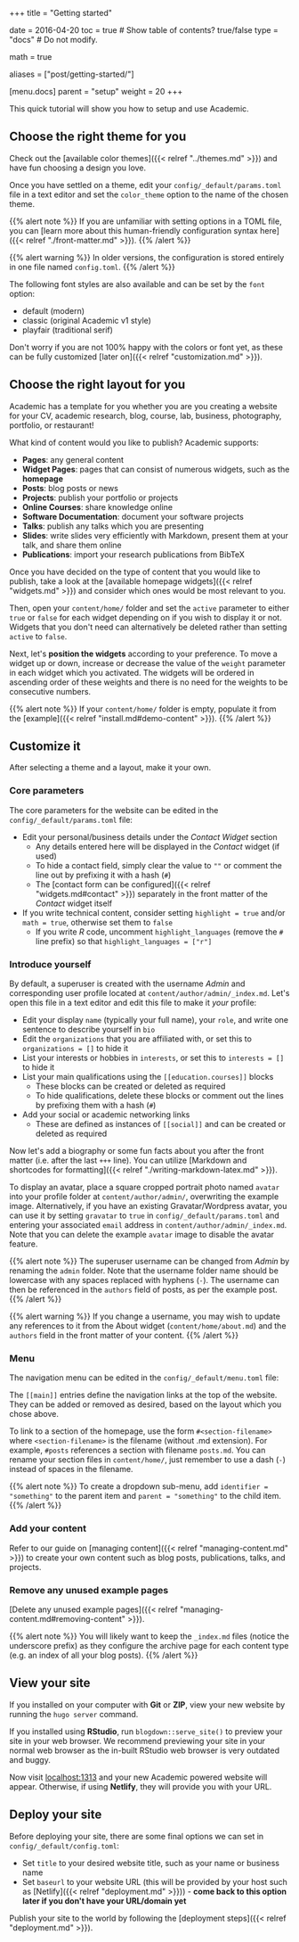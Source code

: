 +++
title = "Getting started"

date = 2016-04-20
toc = true  # Show table of contents? true/false
type = "docs"  # Do not modify.

math = true

aliases = ["post/getting-started/"]

[menu.docs]
    parent = "setup"
    weight = 20
+++

This quick tutorial will show you how to setup and use Academic.

## Choose the right theme for you

Check out the [available color themes]({{< relref "../themes.md" >}}) and have fun choosing a design you love.

Once you have settled on a theme, edit your `config/_default/params.toml` file in a text editor and set the `color_theme` option to the name of the chosen theme.

{{% alert note %}}
If you are unfamiliar with setting options in a TOML file, you can [learn more about this human-friendly configuration syntax here]({{< relref "./front-matter.md" >}}).
{{% /alert %}}

{{% alert warning %}}
In older versions, the configuration is stored entirely in one file named `config.toml`.
{{% /alert %}}

The following font styles are also available and can be set by the `font` option:

- default (modern)
- classic (original Academic v1 style)
- playfair (traditional serif)

Don't worry if you are not 100% happy with the colors or font yet, as these can be fully customized [later on]({{< relref "customization.md" >}}).

## Choose the right layout for you

Academic has a template for you whether you are you creating a website for your CV, academic research, blog, course, lab, business, photography, portfolio, or restaurant!

What kind of content would you like to publish? Academic supports:

- **Pages**: any general content
- **Widget Pages**: pages that can consist of numerous widgets, such as the **homepage**
- **Posts**: blog posts or news
- **Projects**: publish your portfolio or projects
- **Online Courses**: share knowledge online
- **Software Documentation**: document your software projects
- **Talks**: publish any talks which you are presenting
- **Slides**: write slides very efficiently with Markdown, present them at your talk, and share them online
- **Publications**: import your research publications from BibTeX

Once you have decided on the type of content that you would like to publish, take a look at the [available homepage widgets]({{< relref "widgets.md" >}}) and consider which ones would be most relevant to you.

Then, open your `content/home/` folder and set the `active` parameter to either `true` or `false` for each widget depending on if you wish to display it or not. Widgets that you don't need can alternatively be deleted rather than setting `active` to `false`.

Next, let's **position the widgets** according to your preference. To move a widget up or down, increase or decrease the value of the `weight` parameter in each widget which you activated. The widgets will be ordered in ascending order of these weights and there is no need for the weights to be consecutive numbers.

{{% alert note %}}
If your `content/home/` folder is empty, populate it from the [example]({{< relref "install.md#demo-content" >}}).
{{% /alert %}}

## Customize it

After selecting a theme and a layout, make it your own.

### Core parameters

The core parameters for the website can be edited in the `config/_default/params.toml` file:

- Edit your personal/business details under the *Contact Widget* section
  - Any details entered here will be displayed in the *Contact* widget (if used)
  - To hide a contact field, simply clear the value to `""` or comment the line out by prefixing it with a hash (`#`) 
  - The [contact form can be configured]({{< relref "widgets.md#contact" >}}) separately in the front matter of the *Contact* widget itself
- If you write technical content, consider setting `highlight = true` and/or `math = true`, otherwise set them to `false`
  - If you write *R* code, uncomment `highlight_languages` (remove the `#` line prefix) so that `highlight_languages = ["r"]`

### Introduce yourself

By default, a superuser is created with the username *Admin* and corresponding user profile located at `content/author/admin/_index.md`. Let's open this file in a text editor and edit this file to make it *your* profile:

- Edit your display `name` (typically your full name), your `role`, and write one sentence to describe yourself in `bio`
- Edit the `organizations` that you are affiliated with, or set this to `organizations = []` to hide it
- List your interests or hobbies in `interests`, or set this to `interests = []` to hide it
- List your main qualifications using the `[[education.courses]]` blocks
  - These blocks can be created or deleted as required
  - To hide qualifications, delete these blocks or comment out the lines by prefixing them with a hash (`#`)
- Add your social or academic networking links
  - These are defined as instances of `[[social]]` and can be created or deleted as required

Now let's add a biography or some fun facts about you after the front matter (i.e. after the last `+++` line). You can utilize [Markdown and shortcodes for formatting]({{< relref "./writing-markdown-latex.md" >}}).

To display an avatar, place a square cropped portrait photo named `avatar` into your profile folder at `content/author/admin/`, overwriting the example image. Alternatively, if you have an existing Gravatar/Wordpress avatar, you can use it by setting `gravatar` to `true` in `config/_default/params.toml` and entering your associated `email` address in `content/author/admin/_index.md`. Note that you can delete the example `avatar` image to disable the avatar feature.

{{% alert note %}}
The superuser username can be changed from *Admin* by renaming the `admin` folder. Note that the username folder name should be lowercase with any spaces replaced with hyphens (`-`). The username can then be referenced in the `authors` field of posts, as per the example post.
{{% /alert %}}

{{% alert warning %}}
If you change a username, you may wish to update any references to it from the About widget (`content/home/about.md`) and the `authors` field in the front matter of your content.
{{% /alert %}}

### Menu

The navigation menu can be edited in the `config/_default/menu.toml` file:

The `[[main]]` entries define the navigation links at the top of the website. They can be added or removed as desired, based on the layout which you chose above.

To link to a section of the homepage, use the form `#<section-filename>` where `<section-filename>` is the filename (without .md extension). For example, `#posts` references a section with filename `posts.md`. You can rename your section files in `content/home/`, just remember to use a dash (`-`) instead of spaces in the filename. 

{{% alert note %}}
To create a dropdown sub-menu, add `identifier = "something"` to the parent item and `parent = "something"` to the child item.
{{% /alert %}}

### Add your content

Refer to our guide on [managing content]({{< relref "managing-content.md" >}}) to create your own content such as blog posts, publications, talks, and projects.

### Remove any unused example pages

[Delete any unused example pages]({{< relref "managing-content.md#removing-content" >}}).

{{% alert note %}}
You will likely want to keep the `_index.md` files (notice the underscore prefix) as they configure the archive page for each content type (e.g. an index of all your blog posts).
{{% /alert %}}

## View your site

If you installed on your computer with **Git** or **ZIP**, view your new website by running the `hugo server` command.

If you installed using **RStudio**, run `blogdown::serve_site()` to preview your site in your web browser. We recommend previewing your site in your normal web browser as the in-built RStudio web browser is very outdated and buggy.

Now visit [localhost:1313](http://localhost:1313) and your new Academic powered website will appear. Otherwise, if using **Netlify**, they will provide you with your URL.

## Deploy your site

Before deploying your site, there are some final options we can set in `config/_default/config.toml`:

- Set `title` to your desired website title, such as your name or business name
- Set `baseurl` to your website URL (this will be provided by your host such as [Netlify]({{< relref "deployment.md" >}})) - **come back to this option later if you don't have your URL/domain yet**

Publish your site to the world by following the [deployment steps]({{< relref "deployment.md" >}}).
